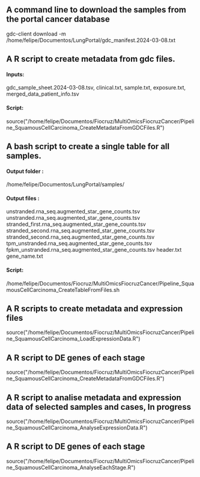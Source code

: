 ## A command line to download the samples from the portal cancer database
gdc-client download -m /home/felipe/Documentos/LungPortal/gdc_manifest.2024-03-08.txt

## A R script to create metadata from gdc files. 
#### Inputs:

gdc_sample_sheet.2024-03-08.tsv, clinical.txt, sample.txt, exposure.txt, merged_data_patient_info.tsv

#### Script:
source("/home/felipe/Documentos/Fiocruz/MultiOmicsFiocruzCancer/Pipeline_SquamousCellCarcinoma_CreateMetadataFromGDCFiles.R")

## A bash script to create a single table for all samples.
#### Output folder :

/home/felipe/Documentos/LungPortal/samples/

#### Output files : 
unstranded.rna_seq.augmented_star_gene_counts.tsv 
unstranded.rna_seq.augmented_star_gene_counts.tsv 
stranded_first.rna_seq.augmented_star_gene_counts.tsv 
stranded_second.rna_seq.augmented_star_gene_counts.tsv
stranded_second.rna_seq.augmented_star_gene_counts.tsv
tpm_unstranded.rna_seq.augmented_star_gene_counts.tsv
fpkm_unstranded.rna_seq.augmented_star_gene_counts.tsv 
header.txt 
gene_name.txt

#### Script:

/home/felipe/Documentos/Fiocruz/MultiOmicsFiocruzCancer/Pipeline_SquamousCellCarcinoma_CreateTableFromFiles.sh

## A R scripts to create metadata and expression files
source("/home/felipe/Documentos/Fiocruz/MultiOmicsFiocruzCancer/Pipeline_SquamousCellCarcinoma_LoadExpressionData.R")

## A R script to DE genes of each stage
source("/home/felipe/Documentos/Fiocruz/MultiOmicsFiocruzCancer/Pipeline_SquamousCellCarcinoma_CreateMetadataFromGDCFiles.R")

## A R script to analise metadata and expression data of selected samples and cases, In progress
source("/home/felipe/Documentos/Fiocruz/MultiOmicsFiocruzCancer/Pipeline_SquamousCellCarcinoma_AnalyseExpressionData.R")

## A R script to DE genes of each stage
source("/home/felipe/Documentos/Fiocruz/MultiOmicsFiocruzCancer/Pipeline_SquamousCellCarcinoma_AnalyseEachStage.R")

